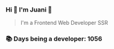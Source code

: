 ### Hi 👋 I&#39;m Juani 🦁

> I&#39;m a Frontend Web Developer SSR

### 📚 Days being a developer: 1056
